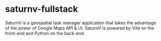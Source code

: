 # saturnv-fullstack
SaturnV is a geospatial task manager application that takes the advantage of the power of Google Maps API &amp; UI. SaturnV is powered by Vite on the front-end and Python on the back-end.
